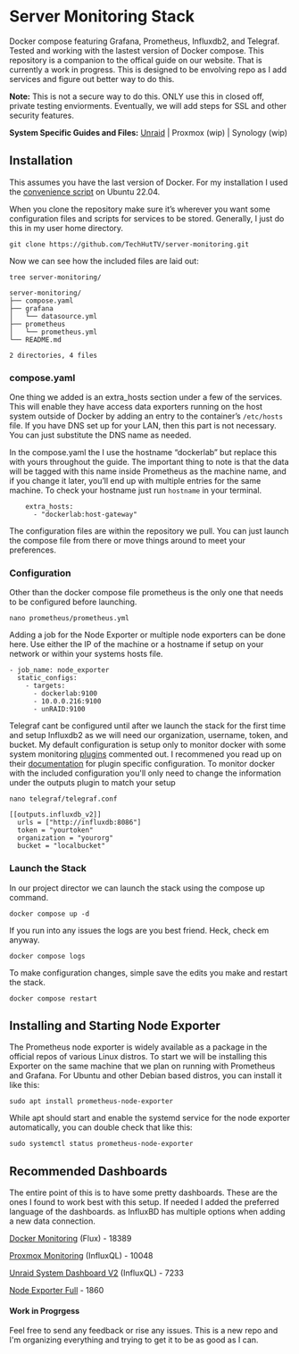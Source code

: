 # Server Monitoring Stack
Docker compose featuring Grafana, Prometheus, Influxdb2, and Telegraf. Tested and working with the lastest version of Docker compose. This repository is a companion to the offical guide on our website. That is currently a work in progress. This is designed to be envolving repo as I add services and figure out better way to do this. 

**Note:** This is not a secure way to do this. ONLY use this in closed off, private testing enviorments. Eventually, we will add steps for SSL and other security features.

**System Specific Guides and Files:** [Unraid](https://github.com/TechHutTV/server-monitoring/tree/main/unraid) | Proxmox (wip) | Synology (wip)

## Installation
This assumes you have the last version of Docker. For my installation I used the [convenience script](https://docs.docker.com/engine/install/ubuntu/#install-using-the-convenience-script) on Ubuntu 22.04.

When you clone the repository make sure it’s wherever you want some configuration files and scripts for services to be stored. Generally, I just do this in my user home directory.

```git clone https://github.com/TechHutTV/server-monitoring.git```

Now we can see how the included files are laid out:

```
tree server-monitoring/

server-monitoring/
├── compose.yaml
├── grafana
│   └── datasource.yml
├── prometheus
│   └── prometheus.yml
└── README.md

2 directories, 4 files
```
### compose.yaml
One thing we added is an extra_hosts section under a few of the services. This will enable they have access data exporters running on the host system outside of Docker by adding an entry to the container’s ```/etc/hosts``` file. If you have DNS set up for your LAN, then this part is not necessary. You can just substitute the DNS name as needed.

In the compose.yaml the I use the hostname “dockerlab” but replace this with yours throughout the guide. The important thing to note is that the data will be tagged with this name inside Prometheus as the machine name, and if you change it later, you’ll end up with multiple entries for the same machine. To check your hostname just run ```hostname``` in your terminal.
```
    extra_hosts:
      - "dockerlab:host-gateway"
```
The configuration files are within the repository we pull. You can just launch the compose file from there or move things around to meet your preferences.

### Configuration
Other than the docker compose file prometheus is the only one that needs to be configured before launching. 

```nano prometheus/prometheus.yml```

Adding a job for the Node Exporter or multiple node exporters can be done here. Use either the IP of the machine or a hostname if setup on your network or within your systems hosts file.

```
- job_name: node_exporter
  static_configs:
    - targets:
      - dockerlab:9100
      - 10.0.0.216:9100
      - unRAID:9100
```

Telegraf cant be configured until after we launch the stack for the first time and setup Influxdb2 as we will need our organization, username, token, and bucket. My default configuration is setup only to monitor docker with some system monitoring [plugins](https://docs.influxdata.com/telegraf/v1/plugins/) commented out. I recommened you read up on their [documentation](https://docs.influxdata.com/telegraf/v1/get-started/) for plugin specific configuration. To monitor docker with the included configuration you'll only need to change the information under the outputs plugin to match your setup
```
nano telegraf/telegraf.conf
```

```
[[outputs.influxdb_v2]]
  urls = ["http://influxdb:8086"]
  token = "yourtoken"
  organization = "yourorg"
  bucket = "localbucket"
```
### Launch the Stack

In our project director we can launch the stack using the compose up command.
```
docker compose up -d
```
If you run into any issues the logs are you best friend. Heck, check em anyway.
```
docker compose logs
```
To make configuration changes, simple save the edits you make and restart the stack.
```
docker compose restart
```
## Installing and Starting Node Exporter

The Prometheus node exporter is widely available as a package in the official repos of various Linux distros. To start we will be installing this Exporter on the same machine that we plan on running with Prometheus and Grafana. For Ubuntu and other Debian based distros, you can install it like this:

```sudo apt install prometheus-node-exporter```

While apt should start and enable the systemd service for the node exporter automatically, you can double check that like this:

```sudo systemctl status prometheus-node-exporter```

## Recommended Dashboards

The entire point of this is to have some pretty dashboards. These are the ones I found to work best with this setup. If needed I added the preferred language of the dashboards. as InfluxBD has multiple options when adding a new data connection.

[Docker Monitoring](https://grafana.com/grafana/dashboards/18389-influxdb-2-x-telegraf-docker-dashboard/) (Flux) - 18389

[Proxmox Monitoring](https://grafana.com/grafana/dashboards/10048-proxmox/) (InfluxQL) - 10048

[Unraid System Dashboard V2](https://grafana.com/grafana/dashboards/7233-unraid-system-dashboard-v2/) (InfluxQL) - 7233

[Node Exporter Full](https://grafana.com/grafana/dashboards/1860-node-exporter-full/) - 1860

#### Work in Progrgess
Feel free to send any feedback or rise any issues. This is a new repo and I'm organizing everything and trying to get it to be as good as I can.
